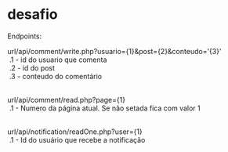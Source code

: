 # desafio

Endpoints:

url/api/comment/write.php?usuario={1}&post={2}&conteudo='{3}'<br />
&nbsp;.1 - id do usuario que comenta<br />
&nbsp;.2 - id do post<br />
&nbsp;.3 - conteudo do comentário<br /><br />

url/api/comment/read.php?page={1}<br />
&nbsp;.1 - Numero da página atual. Se não setada fica com valor 1<br /><br />
  
url/api/notification/readOne.php?user={1}<br />
&nbsp;.1 - Id do usuário que recebe a notificação<br /><br />
